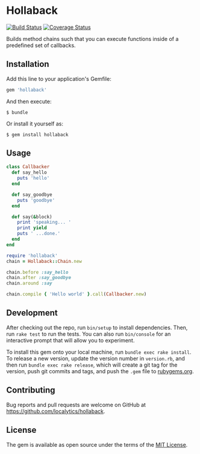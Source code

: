 # Hollaback

[![Build Status](https://travis-ci.com/localytics/hollaback.svg?token=kQUiABmGkzyHdJdMnCnv&branch=master)](https://travis-ci.com/localytics/hollaback)
[![Coverage Status](https://coveralls.io/repos/github/localytics/hollaback/badge.svg?branch=master&t=Y84cXi)](https://coveralls.io/github/localytics/hollaback?branch=master)

Builds method chains such that you can execute functions inside of a predefined set of callbacks.

## Installation

Add this line to your application's Gemfile:

```ruby
gem 'hollaback'
```

And then execute:

    $ bundle

Or install it yourself as:

    $ gem install hollaback

## Usage

```ruby
class Callbacker
  def say_hello
    puts 'hello'
  end

  def say_goodbye
    puts 'goodbye'
  end

  def say(&block)
    print 'speaking... '
    print yield
    puts ' ...done.'
  end
end

require 'hollaback'
chain = Hollaback::Chain.new

chain.before :say_hello
chain.after :say_goodbye
chain.around :say

chain.compile { 'Hello world' }.call(Callbacker.new)
```

## Development

After checking out the repo, run `bin/setup` to install dependencies. Then, run `rake test` to run the tests. You can also run `bin/console` for an interactive prompt that will allow you to experiment.

To install this gem onto your local machine, run `bundle exec rake install`. To release a new version, update the version number in `version.rb`, and then run `bundle exec rake release`, which will create a git tag for the version, push git commits and tags, and push the `.gem` file to [rubygems.org](https://rubygems.org).

## Contributing

Bug reports and pull requests are welcome on GitHub at https://github.com/localytics/hollaback.

## License

The gem is available as open source under the terms of the [MIT License](http://opensource.org/licenses/MIT).
